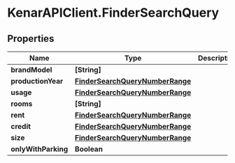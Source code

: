 # KenarAPIClient.FinderSearchQuery

## Properties

Name | Type | Description | Notes
------------ | ------------- | ------------- | -------------
**brandModel** | **[String]** |  | [optional] 
**productionYear** | [**FinderSearchQueryNumberRange**](FinderSearchQueryNumberRange.md) |  | [optional] 
**usage** | [**FinderSearchQueryNumberRange**](FinderSearchQueryNumberRange.md) |  | [optional] 
**rooms** | **[String]** |  | [optional] 
**rent** | [**FinderSearchQueryNumberRange**](FinderSearchQueryNumberRange.md) |  | [optional] 
**credit** | [**FinderSearchQueryNumberRange**](FinderSearchQueryNumberRange.md) |  | [optional] 
**size** | [**FinderSearchQueryNumberRange**](FinderSearchQueryNumberRange.md) |  | [optional] 
**onlyWithParking** | **Boolean** |  | [optional] 



